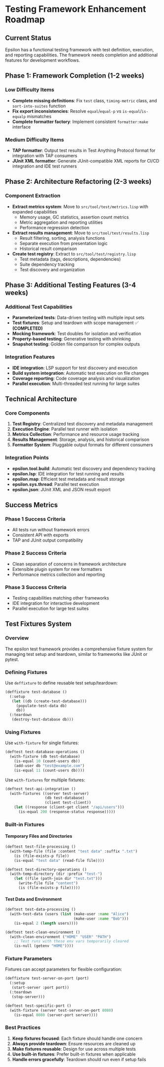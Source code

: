 # Testing Framework Enhancement Roadmap

## Current Status

Epsilon has a functional testing framework with test definition, execution, and reporting capabilities. The framework needs completion and additional features for development workflows.

## Phase 1: Framework Completion (1-2 weeks)

### Low Difficulty Items
- **Complete missing definitions**: Fix `test` class, `timing-metric` class, and `sort-into-suites` function
- **Fix export inconsistencies**: Resolve `equal`/`equal-p` vs `is-equal`/`is-equalp` mismatches  
- **Complete formatter factory**: Implement consistent `formatter:make` interface

### Medium Difficulty Items
- **TAP formatter**: Output test results in Test Anything Protocol format for integration with TAP consumers
- **JUnit XML formatter**: Generate JUnit-compatible XML reports for CI/CD integration and IDE test runners

## Phase 2: Architecture Refactoring (2-3 weeks)

### Component Extraction
- **Extract metrics system**: Move to `src/tool/test/metrics.lisp` with expanded capabilities
  - Memory usage, GC statistics, assertion count metrics
  - Metric aggregation and reporting utilities
  - Performance regression detection
- **Extract results management**: Move to `src/tool/test/results.lisp`
  - Result filtering, sorting, analysis functions
  - Separate execution from presentation logic
  - Historical result comparison
- **Create test registry**: Extract to `src/tool/test/registry.lisp`
  - Test metadata (tags, descriptions, dependencies)
  - Suite dependency tracking
  - Test discovery and organization

## Phase 3: Additional Testing Features (3-4 weeks)

### Additional Test Capabilities
- **Parameterized tests**: Data-driven testing with multiple input sets
- **Test fixtures**: Setup and teardown with scope management ✅ **(COMPLETED)**
- **Mocking framework**: Test doubles for isolation and verification
- **Property-based testing**: Generative testing with shrinking
- **Snapshot testing**: Golden file comparison for complex outputs

### Integration Features
- **IDE integration**: LSP support for test discovery and execution
- **Build system integration**: Automatic test execution on file changes
- **Coverage reporting**: Code coverage analysis and visualization
- **Parallel execution**: Multi-threaded test running for large suites

## Technical Architecture

### Core Components
1. **Test Registry**: Centralized test discovery and metadata management
2. **Execution Engine**: Parallel test runner with isolation
3. **Metrics Collection**: Performance and resource usage tracking
4. **Results Management**: Storage, analysis, and historical comparison
5. **Formatter System**: Pluggable output formats for different consumers

### Integration Points
- **epsilon.tool.build**: Automatic test discovery and dependency tracking
- **epsilon.lsp**: IDE integration for test running and results
- **epsilon.map**: Efficient test metadata and result storage
- **epsilon.sys.thread**: Parallel test execution
- **epsilon.json**: JUnit XML and JSON result export

## Success Metrics

### Phase 1 Success Criteria
- All tests run without framework errors
- Consistent API with exports
- TAP and JUnit output compatibility

### Phase 2 Success Criteria
- Clean separation of concerns in framework architecture
- Extensible plugin system for new formatters
- Performance metrics collection and reporting

### Phase 3 Success Criteria
- Testing capabilities matching other frameworks
- IDE integration for interactive development
- Parallel execution for large test suites

## Test Fixtures System

### Overview

The epsilon test framework provides a comprehensive fixture system for managing test setup and teardown, similar to frameworks like JUnit or pytest.

### Defining Fixtures

Use `deffixture` to define reusable test setup/teardown:

```lisp
(deffixture test-database ()
  (:setup
   (let ((db (create-test-database)))
     (populate-test-data db)
     db))
  (:teardown
   (destroy-test-database db)))
```

### Using Fixtures

Use `with-fixture` for single fixtures:

```lisp
(deftest test-database-operations ()
  (with-fixture (db test-database)
    (is-equal 10 (count-users db))
    (add-user db "test@example.com")
    (is-equal 11 (count-users db))))
```

Use `with-fixtures` for multiple fixtures:

```lisp
(deftest test-api-integration ()
  (with-fixtures ((server test-server)
                  (db test-database)
                  (client test-client))
    (let ((response (client-get client "/api/users")))
      (is-equal 200 (response-status response)))))
```

### Built-in Fixtures

#### Temporary Files and Directories

```lisp
(deftest test-file-processing ()
  (with-temp-file (file :content "test data" :suffix ".txt")
    (is (file-exists-p file))
    (is-equal "test data" (read-file file))))

(deftest test-directory-operations ()
  (with-temp-directory (dir :prefix "test-")
    (let ((file (path-join dir "test.txt")))
      (write-file file "content")
      (is (file-exists-p file)))))
```

#### Test Data and Environment

```lisp
(deftest test-data-processing ()
  (with-test-data (users (list (make-user :name "Alice")
                               (make-user :name "Bob")))
    (is-equal 2 (length users))))

(deftest test-clean-environment ()
  (with-clean-environment ("HOME" "USER" "PATH")
    ;; Test runs with these env vars temporarily cleared
    (is-null (getenv "HOME"))))
```

### Fixture Parameters

Fixtures can accept parameters for flexible configuration:

```lisp
(deffixture test-server-on-port (port)
  (:setup
   (start-server :port port))
  (:teardown
   (stop-server)))

(deftest test-specific-port ()
  (with-fixture (server test-server-on-port 8080)
    (is-equal 8080 (server-port server))))
```

### Best Practices

1. **Keep fixtures focused**: Each fixture should handle one concern
2. **Always provide teardown**: Ensure resources are cleaned up
3. **Make fixtures reusable**: Design for use across multiple tests
4. **Use built-in fixtures**: Prefer built-in fixtures when applicable
5. **Handle errors gracefully**: Teardown should run even if setup fails
